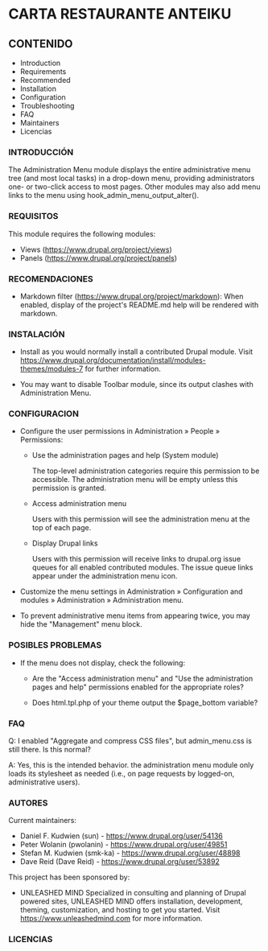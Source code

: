 # CARTA RESTAURANTE ANTEIKU

## CONTENIDO
   
* Introduction
* Requirements
* Recommended
* Installation
* Configuration
* Troubleshooting
* FAQ
* Maintainers
* Licencias


### INTRODUCCIÓN

The Administration Menu module displays the entire administrative menu tree
(and most local tasks) in a drop-down menu, providing administrators one- or
two-click access to most pages.  Other modules may also add menu links to the
menu using hook_admin_menu_output_alter().


### REQUISITOS

This module requires the following modules:

* Views (https://www.drupal.org/project/views)
* Panels (https://www.drupal.org/project/panels)


### RECOMENDACIONES

* Markdown filter (https://www.drupal.org/project/markdown):
  When enabled, display of the project's README.md help will be rendered
  with markdown.


### INSTALACIÓN
 
* Install as you would normally install a contributed Drupal module. Visit
  https://www.drupal.org/documentation/install/modules-themes/modules-7 for
  further information.

* You may want to disable Toolbar module, since its output clashes with
  Administration Menu.


### CONFIGURACION
 
* Configure the user permissions in Administration » People » Permissions:

  - Use the administration pages and help (System module)

    The top-level administration categories require this permission to be
    accessible. The administration menu will be empty unless this permission
    is granted.

  - Access administration menu

    Users with this permission will see the administration menu at the top of
    each page.

  - Display Drupal links

    Users with this permission will receive links to drupal.org issue queues for
    all enabled contributed modules. The issue queue links appear under the
    administration menu icon.

* Customize the menu settings in Administration » Configuration and modules »
  Administration » Administration menu.

* To prevent administrative menu items from appearing twice, you may hide the
  "Management" menu block.



### POSIBLES PROBLEMAS

* If the menu does not display, check the following:

  - Are the "Access administration menu" and "Use the administration pages and
    help" permissions enabled for the appropriate roles?

  - Does html.tpl.php of your theme output the $page_bottom variable?


### FAQ

Q: I enabled "Aggregate and compress CSS files", but admin_menu.css is still
   there. Is this normal?

A: Yes, this is the intended behavior. the administration menu module only loads
   its stylesheet as needed (i.e., on page requests by logged-on, administrative
   users).


### AUTORES

Current maintainers:

* Daniel F. Kudwien (sun) - https://www.drupal.org/user/54136
* Peter Wolanin (pwolanin) - https://www.drupal.org/user/49851
* Stefan M. Kudwien (smk-ka) - https://www.drupal.org/user/48898
* Dave Reid (Dave Reid) - https://www.drupal.org/user/53892

This project has been sponsored by:

* UNLEASHED MIND
  Specialized in consulting and planning of Drupal powered sites, UNLEASHED MIND
  offers installation, development, theming, customization, and hosting to get
  you started. Visit https://www.unleashedmind.com for more information.

### LICENCIAS
